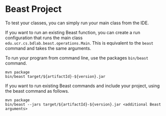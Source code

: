 # Beast Project

To test your classes, you can simply run your main class from the IDE.

If you want to run an existing Beast function, you can create a run configuration that runs the main class
`edu.ucr.cs.bdlab.beast.operations.Main`. This is equivalent to the `beast` command and takes the same arguments.

To run your program from command line, use the packages `bin/beast` command.
```shell
mvn package
bin/beast target/${artifactId}-${version}.jar
```

If you want to run existing Beast commands and include your project, using the beast command as follows.
```shell
mvn package
bin/beast --jars target/${artifactId}-${version}.jar <additional Beast arguments>
```